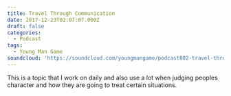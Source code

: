 ```yaml
---
title: Travel Through Communication
date: 2017-12-23T02:07:07.000Z
draft: false
categories:
  - Podcast
tags:
  - Young Man Game
soundcloud: 'https://soundcloud.com/youngmangame/podcast002-travel-through-communication'
---
```

This is a topic that I work on daily and also use a lot when judging peoples character and how they are going to treat certain situations.
